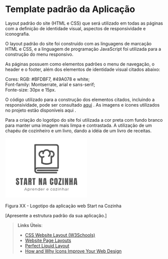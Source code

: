 # Template padrão da Aplicação

Layout padrão do site (HTML e CSS) que será utilizado em todas as páginas com a definição de identidade visual, aspectos de responsividade e iconografia.

O layout padrão do site foi construído com as linguagens de marcação HTML e CSS, e a linguagem de programação JavaScript foi utilizada para a construção do menu responsivo.

As páginas possuem como elementos padrões o menu de navegação, o header e o footer, além dos elementos de identidade visual citados abaixo:

Cores: RGB: #BFDBF7, #49A078 e white; <br>
Font-family: Montserrate, arial e sans-serif; <br>
Fonte-size: 30px e 15px.

O código utilizado para a construção dos elementos citados, incluindo a responsividade, pode ser consultado <a href="[documentos/img](https://github.com/ICEI-PUC-Minas-PMV-ADS/pmv-ads-2023-2-e1-proj-web-t2-projeto_start_na_cozinha_g4/tree/main/documentos/img)">aqui</a> . As imagens e ícones utilizados no projeto estão disponíveis aqui .

Para a criação do logotipo do site foi utilizada a cor preta com fundo branco para manter uma imagem mais limpa e contrastada. A utilização de um chapéu de cozinheiro e um livro, dando a idéia de um livro de receitas.

<img src="img/Logo.png">

Figura XX - Logotipo da aplicação web Start na Cozinha

[Apresente a estrutura padrão da sua aplicação.]

> **Links Úteis**:
>
> - [CSS Website Layout (W3Schools)](https://www.w3schools.com/css/css_website_layout.asp)
> - [Website Page Layouts](http://www.cellbiol.com/bioinformatics_web_development/chapter-3-your-first-web-page-learning-html-and-css/website-page-layouts/)
> - [Perfect Liquid Layout](https://matthewjamestaylor.com/perfect-liquid-layouts)
> - [How and Why Icons Improve Your Web Design](https://usabilla.com/blog/how-and-why-icons-improve-you-web-design/)
